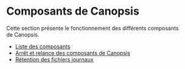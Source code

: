 # Composants de Canopsis

Cette section présente le fonctionnement des différents composants de Canopsis.

- [Liste des composants](liste-des-composants.md)
- [Arrêt et relance des composants de Canopsis](arret-relance-composants.md)
- [Rétention des fichiers journaux](retention-des-logs.md)
